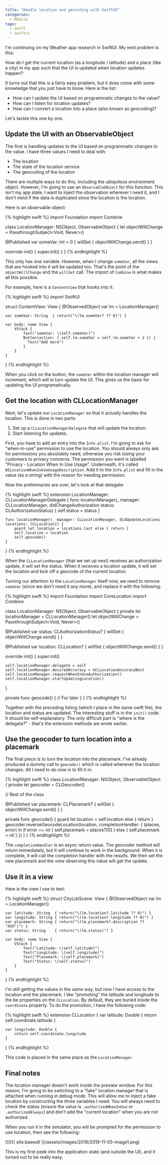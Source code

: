 ```yaml
---
title: "Handle location and geocoding with SwiftUI"
categories:
  - Mobile
tags:
  - swift
  - swiftui
---
```


I'm continuing on my Weather app research in SwiftUI.  My next problem is this: 

How do I get the current location (as a longitude / latitude) and a place (like a city) in my app such that the UI is updated when location updates happen?

It turns out that this is a fairly easy problem, but it does come with some knowledge that you just have to know.  Here is the list:

* How can I update the UI based on programmatic changes to the value?
* How can I listen for location updates?
* How can I convert a location into a place (also known as geocoding)?

Let's tackle this one by one.  

## Update the UI with an ObservableObject

The first is handling updates to the UI based on programmatic changes to the value.  I have three values I need to deal with:

* The location
* The state of the location service
* The geocoding of the location

There are multiple ways to do this, including the ubiquitous environment object.  However, I'm going to use an `ObservableObject` for this function.  This isn't my app state.  I want to inject the observation wherever I need it, and I don't mind if the data is duplicated since the location is the location.

Here is an observable object:

{% highlight swift %}
import Foundation
import Combine

class LocationManager: NSObject, ObservableObject {
  let objectWillChange = PassthroughSubject<Void, Never>()

  @Published var someVar: Int = 0 {
    willSet { objectWillChange.send() }
  }

  override init() {
      super.init()
  }
}
{% endhighlight %}

This only has one variable.  However, when I change `someVar`, all the views that are hooked into it will be updated too.  That's the point of the `objectWillChange` and the `willSet` call. The import of `Combine` is what makes all this possible. 

For example, here is a `ContentView` that hooks into it:

{% highlight swift %}
import SwiftUI

struct ContentView: View {
    @ObservedObject var lm = LocationManager()

    var someVar: String  { return("\(lm.someVar? ?? 0)") }

    var body: some View {
        VStack {
            Text("someVar: \(self.someVar)")
            Button(action: { self.lm.someVar = self.lm.someVar + 2 }) {
              Text("Add more")
            }
        }
    }
}
{% endhighlight %}

When you click on the button, the `someVar` within the location manager will increment, which will in turn update the UI.  This gives us the basis for updating the UI programatically.

## Get the location with CLLocationManager

Next, let's update our `LocationManager` so that it actually handles the location.  This is done in two parts:

1. Set up a `CLLocationManagerDelegate` that will update the location.
2. Start listening for updates.

First, you have to add an entry into the `Info.plist`.  I'm going to ask for "when-in-use" permission to use the location.  You should always only ask for permissions you absolutely need, otherwise you risk losing your customers to privacy concerns.  The permission you want is labelled "Privacy - Location When In Use Usage".  Underneath, it's called `NSLocationWhenInUseUsageDescription`.  Add it to the `Info.plist` and fill in the value (as a string) with the reason for needing permission.

Now the preliminaries are over, let's look at that delegate:

{% highlight swift %}
extension LocationManager: CLLocationManagerDelegate {
    func locationManager(_ manager: CLLocationManager, didChangeAuthorization status: CLAuthorizationStatus) {
        self.status = status
    }

    func locationManager(_ manager: CLLocationManager, didUpdateLocations locations: [CLLocation]) {
        guard let location = locations.last else { return }
        self.location = location
        self.geocode()
    }
}
{% endhighlight %}

When the `CLLocationManager` (that we set up next) receives an authorization update, it will set the status.  When it receives a location update, it will set the location and kick off a geocode of the current location.  

Turning our attention to the `LocationManager` itself now, we need to remove `someVar` (since we don't need it any more), and replace it with the following:

{% highlight swift %}
import Foundation
import CoreLocation
import Combine

class LocationManager: NSObject, ObservableObject {
  private let locationManager = CLLocationManager()
  let objectWillChange = PassthroughSubject<Void, Never>()

  @Published var status: CLAuthorizationStatus? {
    willSet { objectWillChange.send() }
  }

  @Published var location: CLLocation? {
    willSet { objectWillChange.send() }
  }

  override init() {
    super.init()

    self.locationManager.delegate = self
    self.locationManager.desiredAccuracy = kCLLocationAccuracyBest
    self.locationManager.requestWhenInUseAuthorization()
    self.locationManager.startUpdatingLocation()
  }

  private func geocode() {
    // For later
  }
}
{% endhighlight %}

Together with the preceding listing (which I place in the same swift file), the location and status are updated.  The interesting stuff is in the `init()` code.  It should be self-explanatory.  The only difficult part is "where is the delegate?" - that's the extension methods we wrote earlier.

## Use the geocoder to turn location into a placemark

The final piece is to turn the location into the placemark.  I've already produced a dummy call to `geocode()` which is called whenever the location changes.  All I need to do now is to fill it in:

{% highlight swift %}
class LocationManager: NSObject, ObservableObject {
  private let geocoder = CLGeocoder()
  
  // Rest of the class

  @Published var placemark: CLPlacemark? {
    willSet { objectWillChange.send() }
  }

  private func geocode() {
    guard let location = self.location else { return }
    geocoder.reverseGeocodeLocation(location, completionHandler: { (places, error) in
      if error == nil {
        self.placemark = places?[0]
      } else {
        self.placemark = nil
      }
    })
  }
}
{% endhighlight %}

The `completionHandler` is an async return value.  The geocoder method will return immediately, but it will continue to work in the background.  When it is complete, it will call the completion handler with the results.  We then set the new placemark and the view observing this value will get the update.

## Use it in a view

Here is the view I use to test:

{% highlight swift %}
struct CityListScene: View {
    @ObservedObject var lm = LocationManager()

    var latitude: String  { return("\(lm.location?.latitude ?? 0)") }
    var longitude: String { return("\(lm.location?.longitude ?? 0)") }
    var placemark: String { return("\(lm.placemark?.description ?? "XXX")") }
    var status: String    { return("\(lm.status)") }

    var body: some View {
        VStack {
            Text("Latitude: \(self.latitude)")
            Text("Longitude: \(self.longitude)")
            Text("Placemark: \(self.placemark)")
            Text("Status: \(self.status)")
        }
    }
}
{% endhighlight %}

I'm still getting the values in the same way, but now I have access to the location and the placemark.  I like "promoting" the latitude and longitude to the be properties on the `CLLocation`.  By default, they are buried inside the `coordinate` property.  To do the promotion, I have the following code:

{% highlight swift %}
extension CLLocation {
    var latitude: Double {
        return self.coordinate.latitude
    }
    
    var longitude: Double {
        return self.coordinate.longitude
    }
}
{% endhighlight %}

This code is placed in the same place as the `LocationManager`.

## Final notes

The location manager doesn't work inside the preview window.  For this reason, I'm going to be switching to a "fake" location manager that is attached when running in debug mode.  This will allow me to inject a fake location by constructing the three variables I need.  You will always need to check the status (ensure the value is `.authorizedWhenInUse` or `.authorizedAlways`) and don't add the "current location" when you are not authorized.

When you run it in the simulator, you will be prompted for the permission to use location, then see the following:

![]({{ site.baseutl }}/assets/images/2019/2019-11-05-image1.png)

This is my first peek into the application state (and outside the UI), and it turned out to be really easy.